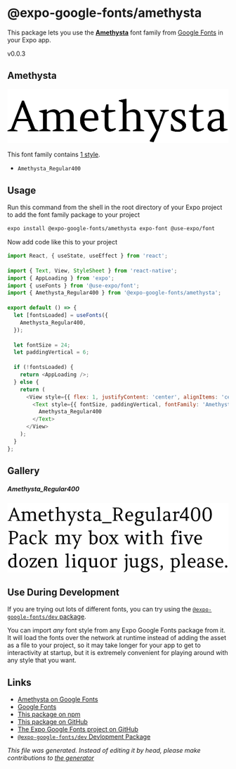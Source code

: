 # @expo-google-fonts/amethysta

This package lets you use the [**Amethysta**](https://fonts.google.com/specimen/Amethysta) font family from [Google Fonts](https://fonts.google.com/) in your Expo app.

v0.0.3

## Amethysta

![Amethysta](./font-family.png)

This font family contains [1 style](#gallery).

- `Amethysta_Regular400`

## Usage

Run this command from the shell in the root directory of your Expo project to add the font family package to your project
```sh
expo install @expo-google-fonts/amethysta expo-font @use-expo/font
```

Now add code like this to your project
```js
import React, { useState, useEffect } from 'react';

import { Text, View, StyleSheet } from 'react-native';
import { AppLoading } from 'expo';
import { useFonts } from '@use-expo/font';
import { Amethysta_Regular400 } from '@expo-google-fonts/amethysta';

export default () => {
  let [fontsLoaded] = useFonts({
    Amethysta_Regular400,
  });

  let fontSize = 24;
  let paddingVertical = 6;

  if (!fontsLoaded) {
    return <AppLoading />;
  } else {
    return (
      <View style={{ flex: 1, justifyContent: 'center', alignItems: 'center' }}>
        <Text style={{ fontSize, paddingVertical, fontFamily: 'Amethysta_Regular400' }}>
          Amethysta_Regular400
        </Text>
      </View>
    );
  }
};

```

## Gallery

##### Amethysta_Regular400
![Amethysta_Regular400](./e4d26711903ae08c3bd10750f3b713928bdd3ee56d00372e37bd8606a3fe2d7a.ttf.png)


## Use During Development

If you are trying out lots of different fonts, you can try using the [`@expo-google-fonts/dev` package](https://github.com/expo/google-fonts/tree/master/font-packages/dev#readme).

You can import *any* font style from any Expo Google Fonts package from it. It will load the fonts
over the network at runtime instead of adding the asset as a file to your project, so it may take longer
for your app to get to interactivity at startup, but it is extremely convenient
for playing around with any style that you want.

## Links

- [Amethysta on Google Fonts](https://fonts.google.com/specimen/Amethysta)
- [Google Fonts](https://fonts.google.com/)
- [This package on npm](https://www.npmjs.com/package/@expo-google-fonts/amethysta)
- [This package on GitHub](https://github.com/expo/google-fonts/tree/master/font-packages/amethysta)
- [The Expo Google Fonts project on GitHub](https://github.com/expo/google-fonts)
- [`@expo-google-fonts/dev` Devlopment Package](https://github.com/expo/google-fonts/tree/master/font-packages/dev)


*This file was generated. Instead of editing it by head, please make contributions to [the generator](https://github.com/expo/google-fonts/tree/master/packages/generator)*
